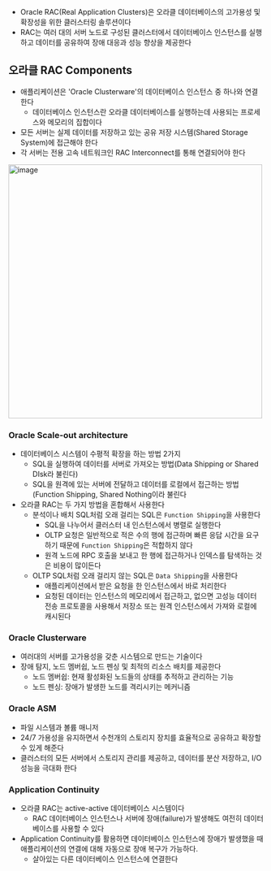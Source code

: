 - Oracle RAC(Real Application Clusters)은 오라클 데이터베이스의 고가용성 및 확장성을 위한 클러스터링 솔루션이다
- RAC는 여러 대의 서버 노드로 구성된 클러스터에서 데이터베이스 인스턴스를 실행하고 데이터를 공유하여 장애 대응과 성능 향상을 제공한다

## 오라클 RAC Components
- 애플리케이션은 'Oracle Clusterware'의 데이터베이스 인스턴스 중 하나와 연결한다
	- 데이터베이스 인스턴스란 오라클 데이터베이스를 실행하는데 사용되는 프로세스와 메모리의 집합이다
- 모든 서버는 실제 데이터를 저장하고 있는 공유 저장 시스템(Shared Storage System)에 접근해야 한다
- 각 서버는 전용 고속 네트워크인 RAC Interconnect를 통해 연결되어야 한다

<img width="500" alt="image" src="https://github.com/seung-hun-h/record/assets/60502370/f4e930c6-0856-4039-af39-e80b6bde8912">

### Oracle Scale-out architecture
- 데이터베이스 시스템이 수평적 확장을 하는 방법 2가지
	- SQL을 실행하여 데이터를 서버로 가져오는 방법(Data Shipping or Shared DIsk라 불린다)
	- SQL을 원격에 있는 서버에 전달하고 데이터를 로컬에서 접근하는 방법(Function Shipping, Shared Nothing이라 불린다
- 오라클 RAC는 두 가지 방법을 혼합해서 사용한다
	- 분석이나 배치 SQL처럼 오래 걸리는 SQL은 `Function Shipping`을 사용한다
		- SQL을 나누어서 클러스터 내 인스턴스에서 병렬로 실행한다
		- OLTP 요청은 일반적으로 적은 수의 행에 접근하며 빠른 응답 시간을 요구하기 때문에 `Function Shipping`은 적합하지 않다
		- 원격 노드에 RPC 호출을 보내고 한 행에 접근하거나 인덱스를 탐색하는 것은 비용이 많이든다
	- OLTP SQL처럼 오래 걸리지 않는 SQL은 `Data Shipping`을 사용한다
		- 애플리케이션에서 받은 요청을 한 인스턴스에서 바로 처리한다
		- 요청된 데이터는 인스턴스의 메모리에서 접근하고, 없으면 고성능 데이터 전송 프로토콜을 사용해서 저장소 또는 원격 인스턴스에서 가져와 로컬에 캐시된다

### Oracle Clusterware
- 여러대의 서버를 고가용성을 갖춘 시스템으로 만드는 기술이다
- 장애 탐지, 노드 멤버쉽, 노드 펜싱 및 최적의 리소스 배치를 제공한다
	- 노드 멤버쉽: 현재 활성화된 노드들의 상태를 추적하고 관리하는 기능
	- 노드 펜싱: 장애가 발생한 노드를 격리시키는 메커니즘

### Oracle ASM
- 파일 시스템과 볼륨 매니저
- 24/7 가용성을 유지하면서 수천개의 스토리지 장치를 효율적으로 공유하고 확장할 수 있게 해준다
- 클러스터의 모든 서버에서 스토리지 관리를 제공하고, 데이터를 분산 저장하고, I/O 성능을 극대화 한다

### Application Continuity
- 오라클 RAC는 active-active 데이터베이스 시스템이다
	- RAC 데이터베이스 인스턴스나 서버에 장애(failure)가 발생해도 여전히 데이터베이스를 사용할 수 있다
- Application Continuity를 활용하면 데이터베이스 인스턴스에 장애가 발생했을 때 애플리케이션의 연결에 대해 자동으로 장애 복구가 가능하다.
	- 살아있는 다른 데이터베이스 인스턴스에 연결한다